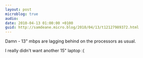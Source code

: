 ```yaml
---
layout: post
microblog: true
audio: 
date: 2010-04-13 01:00:00 +0100
guid: http://samdeane.micro.blog/2010/04/13/t12127989372.html
---
```

Damn - 13" mbps are lagging behind on the processors as usual.

I really didn't want another 15" laptop  :(
